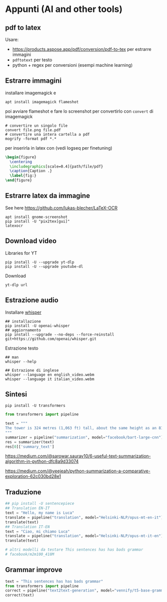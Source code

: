 # Appunti (AI and other tools)

## pdf to latex

Usare:
- https://products.aspose.app/pdf/conversion/pdf-to-tex per estrarre immagini
- `pdftotext` per testo
- python + regex per conversioni (esempi machine learning)

## Estrarre immagini
installare imagemagick e 
```
apt install imagemagick flameshot
```
poi avviare flameshot  e fare lo screenshot per convertirlo con `convert` di imagemagick
```
# convertire un singolo file
convert file.png file.pdf
# convertire una intera cartella a pdf
mogrify -format pdf *.*
```
per inserirla in latex con (vedi logseq per finetuning)
```tex
\begin{figure}
  \centering
  \includegraphics[scale=0.4]{path/file/pdf}
  \caption{Caption .}
  \label{fig:}
\end{figure}
```

## Estrarre latex da immagine
See here https://github.com/lukas-blecher/LaTeX-OCR

```
apt install gnome-screenshot
pip install -U "pix2tex[gui]"
latexocr
```

## Download video
Libraries for YT
```
pip install -U --upgrade yt-dlp
pip install -U --upgrade youtube-dl
```
Download
```
yt-dlp url
```

## Estrazione audio
Installare [whisper](https://github.com/openai/whisper)
```
## installazione
pip install -U openai-whisper
## aggiornamento
pip install --upgrade --no-deps --force-reinstall git+https://github.com/openai/whisper.git
```
Estrazione testo
```
## man
whisper --help

## Estrazione di inglese
whisper --language en english_video.webm
whisper --language it italian_video.webm
```

## Sintesi
```
pip install -U transformers
```

```python
from transformers import pipeline

text = """
The tower is 324 metres (1,063 ft) tall, about the same height as an 81-storey building, and the tallest structure in Paris. Its base is square, measuring 125 metres (410 ft) on each side. During its construction, the Eiffel Tower surpassed the Washington Monument to become the tallest man-made structure in the world, a title it held for 41 years until the Chrysler Building in New York City was finished in 1930. It was the first structure to reach a height of 300 metres. Due to the addition of a broadcasting aerial at the top of the tower in 1957, it is now taller than the Chrysler Building by 5.2 metres (17 ft). Excluding transmitters, the Eiffel Tower is the second tallest free-standing structure in France after the Millau Viaduct.
"""
summarizer = pipeline("summarization", model="facebook/bart-large-cnn")
res = summarizer(text)
res[0]['summary_text']

```

https://medium.com/@sarowar.saurav10/6-useful-text-summarization-algorithm-in-python-dfc8a9d33074

https://medium.com/@veejeah/python-summarization-a-comparative-exploration-62c030bd28e1


## Traduzione
```python
## pip install -U sentencepiece
## Translation EN-IT
text = "Hello, my name is Luca"
translate = pipeline("translation", model="Helsinki-NLP/opus-mt-en-it")
translate(text)
## Translation IT-EN
text = "Ciao, mi chiamo Luca"
translate = pipeline("translation", model="Helsinki-NLP/opus-mt-it-en")
translate(text)

# altri modelli da testare This sentences has has bads grammar 
# facebook/m2m100_418M

```



## Grammar improve
```python
text = "This sentences has has bads grammar"
from transformers import pipeline
correct = pipeline("text2text-generation", model="vennify/t5-base-grammar-correction")
correct(text)
```
